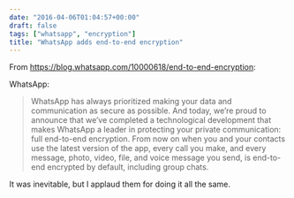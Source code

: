 ```yaml
---
date: "2016-04-06T01:04:57+00:00"
draft: false
tags: ["whatsapp", "encryption"]
title: "WhatsApp adds end-to-end encryption"
---
```

From https://blog.whatsapp.com/10000618/end-to-end-encryption:

WhatsApp:

>WhatsApp has always prioritized making your data and communication as secure as possible. And today, we’re proud to announce that we’ve completed a technological development that makes WhatsApp a leader in protecting your private communication: full end-to-end encryption. From now on when you and your contacts use the latest version of the app, every call you make, and every message, photo, video, file, and voice message you send, is end-to-end encrypted by default, including group chats.

It was inevitable, but I applaud them for doing it all the same.
